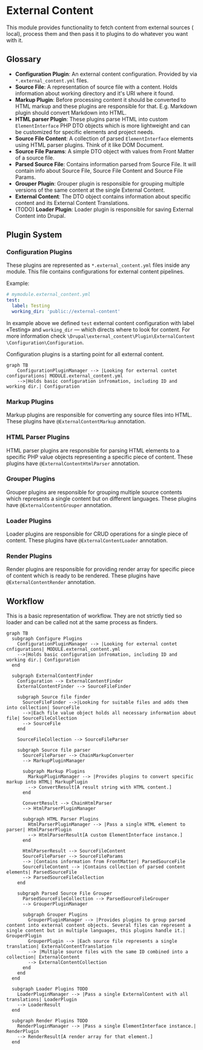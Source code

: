 # External Content

This module provides functionality to fetch content from external sources (
local), process them and then pass it to plugins to do whatever you want with
it.

## Glossary

- **Configuration Plugin**: An external content configuration. Provided by
  via `*.external_content.yml` files.
- **Source File**: A representation of source file with a content. Holds
  information about working directory and it's URI where it found.
- **Markup Plugin**: Before processing content it should be converted to
  HTML markup and these plugins are responsible for that. E.g. Markdown
  plugin should convert Markdown into HTML.
- **HTML parser Plugin**: These plugins parse HTML into custom
  `ElementInterface` PHP DTO objects which is more lightweight and can be
  customized for specific elements and project needs.
- **Source File Content**: A collection of parsed `ElementInterface`
  elements using HTML parser plugins. Think of it like DOM Document.
- **Source File Params**: A simple DTO object with values from Front Matter
  of a source file.
- **Parsed Source File**: Contains information parsed from Source File. It
  will contain info about Source File, Source File Content and Source File
  Params.
- **Grouper Plugin**: Grouper plugin is responsible for grouping multiple
  versions of the same content at the single External Content.
- **External Content**: The DTO object contains information about
  specific content and its External Content Translations.
- (TODO) **Loader Plugin**: Loader plugin is responsible for saving External
  Content into Drupal.

## Plugin System

### Configuration Plugins

These plugins are represented as `*.external_content.yml` files inside any
module. This file contains configurations for external content pipelines.

Example:

```yaml
# mymodule.external_content.yml
test:
  label: Testing
  working_dir: 'public://external-content'
```

In example above we defined `test` external content configuration with label
«Testing» and `working_dir` — which directs where to look for content. For
more information check `\Drupal\external_content\Plugin\ExternalContent
\Configuration\Configuration`.

Configuration plugins is a starting point for all external content.

```mermaid
graph TB
    ConfigurationPluginManager --> |Looking for external contet configurations| MODULE.external_content.yml
    -->|Holds basic configuration infromation, including ID and working dir.| Configuration
```

### Markup Plugins

Markup plugins are responsible for converting any source files into HTML.
These plugins have `@ExternalContentMarkup` annotation.

### HTML Parser Plugins

HTML parser plugins are responsible for parsing HTML elements to a specific
PHP value objects representing a specific piece of content. These plugins
have `@ExternalContentHtmlParser` annotation.

### Grouper Plugins

Grouper plugins are responsible for grouping multiple source contents which
represents a single content but on different languages. These plugins have
`@ExternalContentGrouper` annotation.

### Loader Plugins

Loader plugins are responsible for CRUD operations for a single piece of
content. These plugins have `@ExternalContentLoader` annotation.

### Render Plugins

Render plugins are responsible for providing render array for specific piece
of content which is ready to be rendered. These plugins have
`@ExternalContentRender` annotation.

## Workflow

This is a basic representation of workflow. They are not strictly tied so
loader and can be called not at the same process as finders.

```mermaid
graph TB
  subgraph Configure Plugins
    ConfigurationPluginManager --> |Looking for external contet cnfigurations| MODULE.external_content.yml
    -->|Holds basic configuration infromation, including ID and working dir.| Configuration
  end

  subgraph ExternalContentFinder
    Configuration --> ExternalContentFinder
    ExternalContentFinder --> SourceFileFinder

    subgraph Source file finder
      SourceFileFinder -->|Looking for suitable files and adds them into collection| SourceFile
      -->|Each file value object holds all necessary information about file| SourceFileCollection
      --> SourceFile
    end

    SourceFileCollection --> SourceFileParser

    subgraph Source file parser
      SourceFileParser --> ChainMarkupConverter
      --> MarkupPluginManager

      subgraph Markup Plugins
        MarkupPluginManager --> |Provides plugins to convert specific markup into HTML| MarkupPlugin
        --> ConvertResult[A result string with HTML content.]
      end

      ConvertResult --> ChainHtmlParser
      --> HtmlParserPluginManager

      subgraph HTML Parser Plugins
        HtmlParserPluginManager --> |Pass a single HTML element to parser| HtmlParserPlugin
        --> HtmlParserResult[A custom ElementInterface instance.]
      end

      HtmlParserResult --> SourceFileContent
      SourceFileParser --> SourceFileParams
      --> |Contains information from FrontMatter| ParsedSourceFile
      SourceFileContent --> |Contains collection of parsed content elements| ParsedSourceFile
      --> ParsedSourceFileCollection
    end

    subgraph Parsed Source File Grouper
      ParsedSourceFileCollection --> ParsedSourceFileGrouper
      --> GrouperPluginManager

      subgraph Grouper Plugins
        GrouperPluginManager --> |Provides plugins to group parsed content into external content objects. Several files can represent a single content but in multiple languages, this plugins handle it.| GrouperPlugin
        GrouperPlugin --> |Each source file represents a single translation| ExternalContentTranslation
        --> |Multiple source files with the same ID combined into a collection| ExternalContent
        --> ExternalContentCollection
      end
    end
  end

  subgraph Loader Plugins TODO
    LoaderPluginManager --> |Pass a single ExternalContent with all translations| LoaderPlugin
    --> LoaderResult
  end

  subgraph Render Plugins TODO
    RenderPluginManager --> |Pass a single ElementInterface instance.| RenderPlugin
    --> RenderResult[A render array for that element.]
  end
```
